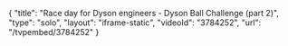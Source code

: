 {
    "title": "Race day for Dyson engineers - Dyson Ball Challenge (part 2)",
    "type": "solo",
    "layout": "iframe-static",
    "videoId": "3784252",
    "url": "\/tvpembed\/3784252"
}